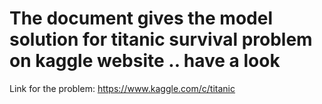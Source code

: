 ﻿# The document gives the model solution for titanic survival problem on kaggle website .. have a look
Link for the problem: https://www.kaggle.com/c/titanic
